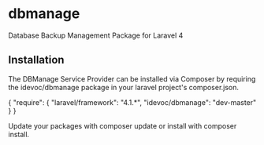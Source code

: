 dbmanage
========

Database Backup Management Package for Laravel 4


Installation
------------

The DBManage Service Provider can be installed via Composer by requiring the idevoc/dbmanage package in your laravel project's composer.json.

{
    "require": {
        "laravel/framework": "4.1.*",
        "idevoc/dbmanage": "dev-master"
    }
}

Update your packages with composer update or install with composer install.





